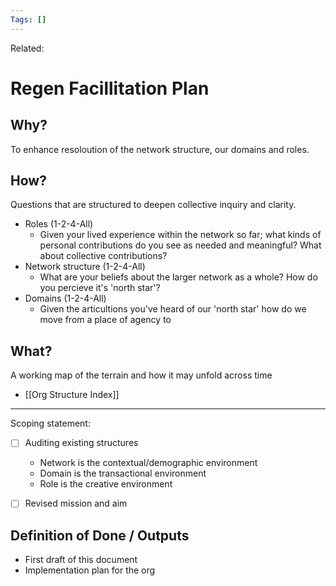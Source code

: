 ```yaml
---
Tags: []
---
```

Related: 
# Regen Facillitation Plan

## Why?
To enhance resoloution of the network structure, our domains and roles.

## How?
Questions that are structured to deepen collective inquiry and clarity. 

- Roles (1-2-4-All)
	- Given your lived experience within the network so far; what kinds of personal contributions do you see as needed and meaningful? What about collective contributions?
- Network structure (1-2-4-All) 
	- What are your beliefs about the larger network as a whole? How do you percieve it's 'north star'?
- Domains (1-2-4-All) 
	- Given the articultions you've heard of our 'north star' how do we move from a place of agency to 

## What?
A working map of the terrain and how it may unfold across time
- [[Org Structure Index]]



---

Scoping statement:
- [ ] Auditing existing structures
	- Network is the contextual/demographic environment
	- Domain is the transactional environment
	- Role is the creative environment
- [ ] Revised mission and aim




## Definition of Done / Outputs
- First draft of this document
- Implementation plan for the org